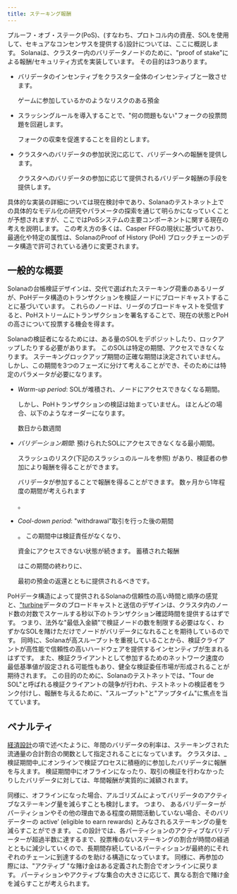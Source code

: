 ```yaml
---
title: ステーキング報酬
---
```


プルーフ・オブ・ステーク(PoS\)、\(すなわち、プロトコル内の資産、SOLを使用して、セキュアなコンセンサスを提供する)設計については、ここに概説します。 Solanaは、クラスター内のバリデータノードのために、"proof of stake"による報酬/セキュリティ方式を実装しています。 その目的は3つあります。

- バリデータのインセンティブをクラスター全体のインセンティブと一致させます。

  ゲームに参加しているかのようなリスクのある預金

- スラッシングルールを導入することで、"何の問題もない"フォークの投票問題を回避します。

  フォークの収束を促進することを目的とします。

- クラスタへのバリデータの参加状況に応じて、バリデータへの報酬を提供します。

  クラスタへのバリデータの参加に応じて提供されるバリデータ報酬の手段を提供します。

具体的な実装の詳細については現在検討中であり、Solanaのテストネット上での具体的なモデル化の研究やパラメータの探索を通じて明らかになっていくことが予想されますが、ここではPoSシステムの主要コンポーネントに関する現在の考えを説明します。 この考え方の多くは、Casper FFGの現状に基づいており、最適化や特定の属性は、SolanaのProof of History \(PoH\) ブロックチェーンのデータ構造で許可されている通りに変更されます。

## 一般的な概要

Solanaの台帳検証デザインは、交代で選ばれたステーキング荷重のあるリーダが、PoHデータ構造のトランザクションを検証ノードにブロードキャストすることに基づいています。 これらのノードは、リーダのブロードキャストを受信すると、PoHストリームにトランザクションを署名することで、現在の状態とPoHの高さについて投票する機会を得ます。

Solanaの検証者になるためには、ある量のSOLをデポジットしたり、ロックアップしたりする必要があります。 このSOLは特定の期間、アクセスできなくなります。 ステーキングロックアップ期間の正確な期間は決定されていません。 しかし、この期間を3つのフェーズに分けて考えることができ、そのためには特定のパラメータが必要になります。

- _Warm-up period_: SOLが堆積され、ノードにアクセスできなくなる期間。

  しかし、PoHトランザクションの検証は始まっていません。 ほとんどの場合、以下のようなオーダーになります。

  数日から数週間

- _バリデーション期間_: 預けられたSOLにアクセスできなくなる最小期間。

  スラッシュのリスク(下記のスラッシュのルールを参照) があり、検証者の参加により報酬を得ることができます。

  バリデータが参加することで報酬を得ることができます。 数ヶ月から1年程度の期間が考えられます

  。

- _Cool-down period_: "withdrawal"取引を行った後の期間

  。 この期間中は検証責任がなくなり、

  資金にアクセスできない状態が続きます。 蓄積された報酬

  はこの期間の終わりに、

  最初の預金の返還とともに提供されるべきです。

PoHデータ構造によって提供されるSolanaの信頼性の高い時間と順序の感覚と、["turbine](https://www.youtube.com/watch?v=qt_gDRXHrHQ&t=1s)データのブロードキャストと送信のデザインは、クラスタ内のノード数の対数でスケールする秒以下のトランザクション確認時間を提供するはずです。 つまり、法外な"最低入金額"で検証ノードの数を制限する必要はなく、わずかなSOLを賭けただけでノードがバリデータになれることを期待しているのです。 同時に、Solanaが高スループットを重視していることから、検証クライアントが高性能で信頼性の高いハードウェアを提供するインセンティブが生まれるはずです。 また、検証クライアントとして参加するためのネットワーク速度の最低基準値が設定される可能性もあり、健全な検証委任市場が形成されることが期待されます。 この目的のために、Solanaのテストネットでは、"Tour de SOL"と呼ばれる検証クライアントの競争が行われ、テストネットの検証者をランク付けし、報酬を与えるために、"スループット"と"アップタイム"に焦点を当てています。

## ペナルティ

[経済設計](ed_overview/ed_overview.md)の項で述べたように、年間のバリデータの利率は、ステーキングされた流通量の合計割合の関数として指定されることになっています。 クラスタは、_検証期間中_にオンラインで検証プロセスに積極的に参加したバリデータに報酬を与えます。 検証期間中にオフラインになったり、取引の検証を行わなかったりしたバリデータに対しては、年間報酬が実質的に減額されます。

同様に、オフラインになった場合、アルゴリズムによってバリデータのアクティブなステーキング量を減らすことも検討します。 つまり、 あるバリデーターがパーティションやその他の理由である程度の期間活動していない場合、そのバリデーターの active’ \(eligible to earn rewards\) とみなされるステーキングの量を減らすことができます。 この設計では、各パーティションのアクティブなバリデーターが超過半数に達するまで、投票権のないステーキングの割合が時間の経過とともに減少していくので、長期間存続しているパーティションが最終的にそれぞれのチェーンに到達するのを助ける構造になっています。 同様に、再参加の際には、"アクティブ "な賭け金はある定義された割合でオンラインに戻ります。 パーティションやアクティブな集合の大きさに応じて、異なる割合で賭け金を減らすことが考えられます。
